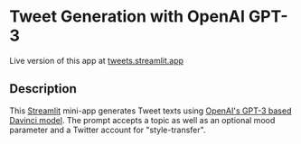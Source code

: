 # Tweet Generation with OpenAI GPT-3

Live version of this app at [tweets.streamlit.app](https://tweets.streamlit.app)

## Description

This [Streamlit](https://streamlit.io) mini-app generates Tweet texts using [OpenAI's GPT-3 based Davinci model](https://beta.openai.com/docs/models/overview). The prompt accepts a topic as well as an optional mood parameter and a Twitter account for "style-transfer".
